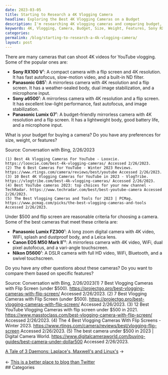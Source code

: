 ```yaml
---
date: 2023-03-05
title: Starting to Research a 4K Vlogging Camera
headline: Exploring the Best 4K Vlogging Cameras on a Budget
description: I'm researching 4K vlogging cameras and comparing budget, size, weight, and features to decide which one is best. Popular cameras include the Sony RX100 V, Panasonic G85, Sony a6500, and Panasonic Lumix G7. I'm also looking at cameras under $500 with a flip screen, such as the Panasonic Lumix FZ300, Canon EOS M50 Mark II, and Nikon D5600.
keywords: 4K, Vlogging, Camera, Budget, Size, Weight, Features, Sony RX100 V, Panasonic G85, Sony a6500, Panasonic Lumix G7, Flip Screen, Panasonic Lumix FZ300, Canon EOS M50 Mark II, Nikon D5600, Compare, Specific Features
categories: 
permalink: /blog/starting-to-research-a-4k-vlogging-camera/
layout: post
---
```



There are many cameras that can shoot 4K videos for YouTube vlogging. Some of the popular ones are:

- **Sony RX100 V**¹: A compact camera with a flip screen and 4K resolution. It has fast autofocus, slow-motion video, and a built-in ND filter.
- **Panasonic G85**¹: A mirrorless camera with 4K resolution and a flip screen. It has a weather-sealed body, dual image stabilization, and a microphone input.
- **Sony a6500**¹: A mirrorless camera with 4K resolution and a flip screen. It has excellent low-light performance, fast autofocus, and image stabilization.
- **Panasonic Lumix G7**¹: A budget-friendly mirrorless camera with 4K resolution and a flip screen. It has a lightweight body, good battery life, and a microphone input.

What is your budget for buying a camera? Do you have any preferences for size, weight, or features?

Source: Conversation with Bing, 2/26/2023

    (1) Best 4k Vlogging Cameras For YouTube - Looxcie. https://looxcie.com/best-4k-vlogging-cameras/ Accessed 2/26/2023.
    (2) The 6 Best Cameras For YouTube - Winter 2023 Reviews. https://www.rtings.com/camera/reviews/best/youtube Accessed 2/26/2023.
    (3) 10 Best 4K Vlogging Cameras for YouTube in 2023 - VlogTribe. https://vlogtribe.com/best-4k-vlogging-cameras/ Accessed 2/26/2023.
    (4) Best YouTube cameras 2023: top choices for your new channel - TechRadar. https://www.techradar.com/best/best-youtube-camera Accessed 2/26/2023.
    (5) The Best Vlogging Cameras and Tools for 2023 | PCMag. https://www.pcmag.com/picks/the-best-vlogging-cameras-and-tools Accessed 2/26/2023.


Under $500 and flip screen are reasonable criteria for choosing a camera. Some of the best cameras that meet these criteria are:

- **Panasonic Lumix FZ300**¹: A long zoom digital camera with 4K video, WiFi, splash and dustproof body, and a Leica lens.
- **Canon EOS M50 Mark II**¹²: A mirrorless camera with 4K video, WiFi, dual pixel autofocus, and a vari-angle touchscreen.
- **Nikon D5600**¹: A DSLR camera with full HD video, WiFi, Bluetooth, and a swivel touchscreen.

Do you have any other questions about these cameras? Do you want to compare them based on specific features?

Source: Conversation with Bing, 2/26/2023(1) 7 Best Vlogging Cameras with Flip Screen (under $500). https://projectgo.pro/best-vlogging-cameras-with-flip-screen/ Accessed 2/26/2023.
(2) 7 Best Vlogging Cameras with Flip Screen (under $500). https://projectgo.pro/best-vlogging-cameras-with-flip-screen/ Accessed 2/26/2023.
(3) 12 Best YouTube Vlogging Cameras with flip screen under $500 in 2021. https://www.masstoclass.com/best-vlogging-camera-with-flip-screen/ Accessed 2/26/2023.
(4) The 4 Best Vlogging Cameras With Flip Screens - Winter 2023. https://www.rtings.com/camera/reviews/best/vlogging-flip-screen Accessed 2/26/2023.
(5) The best camera under $500 in 2023 | Digital Camera World. https://www.digitalcameraworld.com/buying-guides/best-camera-under-dollar500 Accessed 2/26/2023.


<div class="post-nav"><div class="post-nav-next"><a href="/blog/a-tale-of-3-daemons-laplace-s-maxwell-s-and-linux-s">A Tale of 3 Daemons: Laplace's, Maxwell's and Linux's</a><span class="arrow">&nbsp;&rarr;</span></div> &nbsp; <div class="post-nav-prev"><span class="arrow">&larr;&nbsp;</span><a href="/blog/this-is-a-better-place-to-blog-than-twitter">This is a better place to blog than Twitter</a></div></div>
## Categories

<ul></ul>